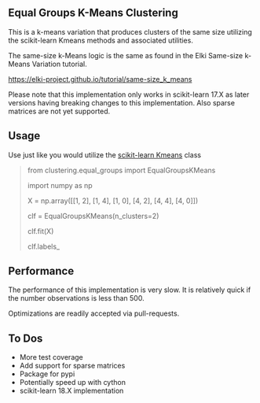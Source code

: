 ## Equal Groups K-Means Clustering

This is a k-means variation that produces clusters of the same size utilizing the
scikit-learn Kmeans methods and associated utilities.

The same-size k-Means logic is the same as found in the Elki Same-size k-Means Variation tutorial.

https://elki-project.github.io/tutorial/same-size_k_means

Please note that this implementation only works in scikit-learn 17.X as later
versions having breaking changes to this implementation. Also sparse matrices
are not yet supported.

## Usage

Use just like you would utilize the [scikit-learn Kmeans](http://scikit-learn.org/0.17/modules/generated/sklearn.cluster.KMeans.html#sklearn.cluster.KMeans) class

> from clustering.equal_groups import EqualGroupsKMeans
>
> import numpy as np
>
> X = np.array([[1, 2], [1, 4], [1, 0], [4, 2], [4, 4], [4, 0]])
>
> clf = EqualGroupsKMeans(n_clusters=2)
>
> clf.fit(X)
>
> clf.labels_
>




## Performance

The performance of this implementation is very slow. It is relatively quick if
the number observations is less than 500.

Optimizations are readily accepted via pull-requests.

## To Dos
- More test coverage
- Add support for sparse matrices
- Package for pypi
- Potentially speed up with cython
- scikit-learn 18.X implementation
